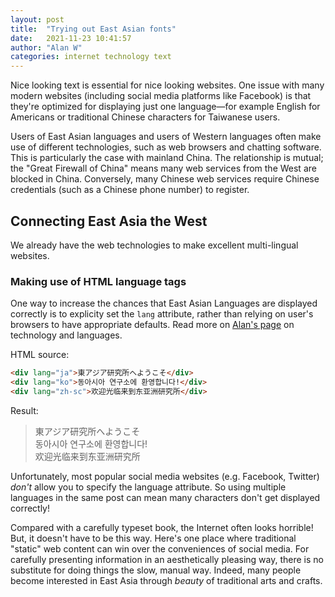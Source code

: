 ```yaml
---
layout: post
title:  "Trying out East Asian fonts"
date:   2021-11-23 10:41:57
author: "Alan W"
categories: internet technology text
---
```

Nice looking text is essential for nice looking websites. One issue with many
modern websites (including social media platforms like Facebook) is that they're
optimized for displaying just one language&mdash;for example English for
Americans or traditional Chinese characters for Taiwanese users.

Users of East Asian languages and users of Western languages often make use of
different technologies, such as web browsers and chatting software. This is
particularly the case with mainland China. The relationship is mutual; the
"Great Firewall of China" means many web services from the West are blocked
in China. Conversely, many Chinese web services require Chinese credentials
(such as a Chinese phone number) to register.

Connecting East Asia the West
-----------------------------

We already have the web technologies to make excellent multi-lingual websites.

### Making use of HTML language tags

One way to increase the chances that East Asian Languages are displayed
correctly is to explicity set the `lang` attribute, rather than relying on
user's browsers to have appropriate defaults.
Read more on [Alan's
page](https://captainalan.github.io/language-and-linguistics/technology.html)
on technology and languages.

HTML source:

```html
<div lang="ja">東アジア研究所へようこそ</div>
<div lang="ko">동아시아 연구소에 환영합니다!</div>
<div lang="zh-sc">欢迎光临来到东亚洲研究所</div>
```

Result: 

> <div lang="ja">東アジア研究所へようこそ</div>
> <div lang="ko">동아시아 연구소에 환영합니다!</div>
> <div lang="zh-sc">欢迎光临来到东亚洲研究所</div> 


Unfortunately, most popular social media websites (e.g. Facebook, Twitter)
*don't* allow you to specify the language attribute. So using multiple
languages in the same post can mean many characters don't get displayed
correctly!

Compared with a carefully typeset book, the Internet often looks horrible!
But, it doesn't have to be this way.  Here's one place where traditional
"static" web content can win over the conveniences of social media. For
carefully presenting information in an aesthetically pleasing way, there is no
substitute for doing things the slow, manual way.  Indeed, many people become
interested in East Asia through *beauty* of traditional arts and crafts.
